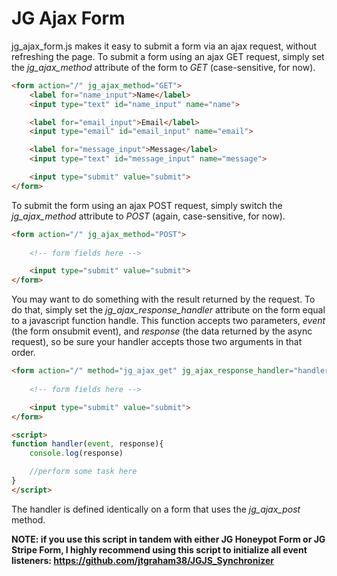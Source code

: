 # JG Ajax Form
jg_ajax_form.js makes it easy to submit a form via an ajax request, without refreshing the page.  To submit a form using an ajax GET request, simply set the *jg_ajax_method* attribute of the form to *GET* (case-sensitive, for now).

```html
<form action="/" jg_ajax_method="GET">
    <label for="name_input">Name</label>
    <input type="text" id="name_input" name="name">

    <label for="email_input">Email</label>
    <input type="email" id="email_input" name="email">

    <label for="message_input">Message</label>
    <input type="text" id="message_input" name="message">

    <input type="submit" value="submit">
</form>
```

To submit the form using an ajax POST request, simply switch the *jg_ajax_method* attribute to *POST* (again, case-sensitive, for now).

```html
<form action="/" jg_ajax_method="POST">
    
    <!-- form fields here -->

    <input type="submit" value="submit">
</form>
```

You may want to do something with the result returned by the request.  To do that, simply set the *jg_ajax_response_handler* attribute on the form equal to a javascript function handle.  This function accepts two parameters, *event* (the form onsubmit event), and *response* (the data returned by the async request), so be sure your handler accepts those two arguments in that order.

```html
<form action="/" method="jg_ajax_get" jg_ajax_response_handler="handler">
    
    <!-- form fields here -->

    <input type="submit" value="submit">
</form>

<script>
function handler(event, response){
    console.log(response)

    //perform some task here
}
</script>
```

The handler is defined identically on a form that uses the *jg_ajax_post* method.


**NOTE: if you use this script in tandem with either JG Honeypot Form or JG Stripe Form, I highly recommend using this script to initialize all event listeners: https://github.com/jtgraham38/JGJS_Synchronizer**